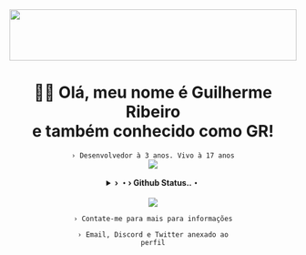 <div align="center">

<img src="https://user-images.githubusercontent.com/61317250/193479171-c730acc2-defc-477c-82ff-b2400d073534.png" width="100%" height="90px" />

  # 👋🏻 Olá, meu nome é Guilherme Ribeiro<br>e também conhecido como <b>GR</b>!
  <code align=center>› Desenvolvedor à 3 anos. Vivo à 17 anos</code>
<br>
  <a href="https://sourceb.in/2AYgihfavN" alt="GR"><img src="https://skillicons.dev/icons?i=coffeescript,js,typescript,nodejs,firebase,mongo,discord,aws,html,css,sass,tailwind&theme=dark&perline=6"></a>
<br>
  <details>
    <summary><underline><b>› ・› Github Status..・</b></underline></summary>
    <table><tr><td style="padding: 0; width=50%">
      <img src="https://github-readme-stats.vercel.app/api/?username=guihrib&show_icons=true&title_color=1c6cbf&text_color=246af9&bg_color=00000000&hide_border=true&icon_color=1c6cbf&hide_title=true&count_private=true" /></td>
      <td style="padding: 0; width=50%"><img src="https://github-readme-stats.vercel.app/api/top-langs/?username=guihrib&show_icons=true&title_color=1c6cbf&text_color=246af9&bg_color=00000000&hide_border=true&icon_color=00000000&count_private=true" /></td></tr></table>
  </details> 
  <br>
  <a href="https://discord.com/users/424931675009712128" alt="GR"><img src="https://lanyard.cnrad.dev/api/424931675009712128" /></a>
  
  <code align=center>› Contate-me para mais para informações</code>
  
  <code align=center>› Email, Discord e Twitter anexado ao perfil</code>

</div>
